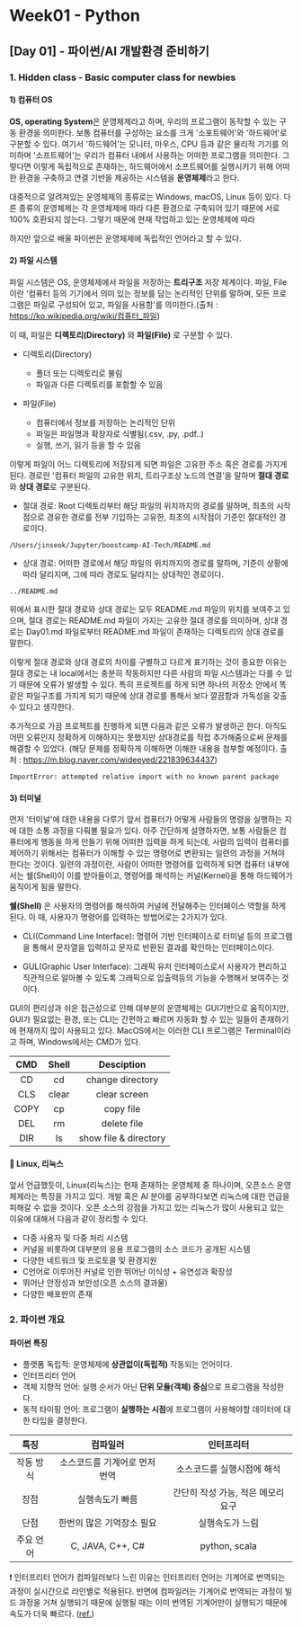 # Week01 - Python

## [Day 01] - 파이썬/AI 개발환경 준비하기

### 1. Hidden class - Basic computer class for newbies

#### 1) 컴퓨터 OS

**OS, operating System**은 운영체제라고 하며, 우리의 프로그램이 동작할 수 있는 구동 환경을 의미한다.
보통 컴퓨터를 구성하는 요소를 크게 '소포트웨어'와 '하드웨어'로 구분할 수 있다. 여기서 '하드웨어'는 모니터, 마우스, CPU 등과 같은 물리적 기기를 의미하며 '소프트웨어'는 우리가 컴퓨터 내에서 사용하는 어떠한 프로그램을 의미한다.
그렇다면 이렇게 독립적으로 존재하는, 하드웨어에서 소프트웨어를 실행시키기 위해 어떠한 환경을 구축하고 연결 기반을 제공하는 시스템을 **운영체제**라고 한다.

대중적으로 알려져있는 운영체제의 종류로는 Windows, macOS, Linux 등이 있다. 다른 종류의 운영체제는 각 운영체제에 따라 다른 환경으로 구축되어 있기 때문에 서로 100% 호환되지 않는다. 그렇기 때문에 현재 작업하고 있는 운영체제에 따라 


하지만 앞으로 배울 파이썬은 운영체제에 독립적인 언어라고 할 수 있다.

#### 2) 파일 시스템

파일 시스템은 OS, 운영체제에서 파일을 저장하는 **트리구조** 저장 체계이다. 파일, File 이란 '컴퓨터 등의 기기에서 의미 있는 정보를 담는 논리적인 단위를 말하며, 모든 프로그램은 파일로 구성되어 있고, 파일을 사용함'를 의미한다.(출처 : https://ko.wikipedia.org/wiki/컴퓨터_파일)

이 때, 파일은 **디렉토리(Directory)** 와 **파일(File)** 로 구분할 수 있다.

  - 디렉토리(Directory)
    - 폴더 또는 디렉토리로 불림
    - 파일과 다른 디렉토리를 포함할 수 있음
    
  - 파일(File)
    - 컴퓨터에서 정보를 저장하는 논리적인 단위
    - 파일은 파일명과 확장자로 식별됨(.csv, .py, .pdf..)
    - 실행, 쓰기, 읽기 등을 할 수 있음

이렇게 파일이 어느 디렉토리에 저장되게 되면 파일은 고유한 주소 혹은 경로를 가지게 된다. 경로란 '컴퓨터 파일의 고유한 위치, 트리구조상 노드의 연결'을 말하며 **절대 경로**와 **상대 경로**로 구분된다.

  - 절대 경로: Root 디렉토리부터 해당 파일의 위치까지의 경로를 말하며, 최초의 시작점으로 경유한 경로를 전부 기입하는 고유한, 최초의 시작점이 기준인 절대적인 경로이다.
  
  `/Users/jinseok/Jupyter/boostcamp-AI-Tech/README.md`
  
  - 상대 경로: 어떠한 경로에서 해당 파일의 위치까지의 경로를 말하며, 기준이 상황에 따라 달리지며, 그에 따라 경로도 달라지는 상대적인 경로이다. 
  
  `../README.md`
  
위에서 표시한 절대 경로와 상대 경로는 모두 README.md 파일의 위치를 보여주고 있으며, 절대 경로는 README.md 파일이 가지는 고유한 절대 경로를 의미하며, 상대 경로는 Day01.md 파일로부터 README.md 파일이 존재하는 디렉토리의 상대 경로를 말한다.

이렇게 절대 경로와 상대 경로의 차이를 구별하고 다르게 표기하는 것이 중요한 이유는 절대 경로는 내 local에서는 충분히 작동하지만 다른 사람의 파일 시스템과는 다를 수 있기 때문에 오류가 발생할 수 있다. 특히 프로젝트를 하게 되면 하나의 저장소 안에서 똑같은 파일구조를 가지게 되기 때문에 상대 경로를 통해서 보다 깔끔함과 가독성을 갖출 수 있다고 생각한다.

추가적으로 가끔 프로젝트를 진행하게 되면 다음과 같은 오류가 발생하곤 한다. 아직도 어떤 오류인지 정확하게 이해하지는 못했지만 상대경로를 직접 추가해줌으로써 문제를 해결할 수 있었다. (해당 문제를 정확하게 이해하면 이해한 내용을 첨부할 예정이다. 출처 : https://m.blog.naver.com/wideeyed/221839634437)


`ImportError: attempted relative import with no known parent package`


#### 3) 터미널

먼저 '터미널'에 대한 내용을 다루기 앞서 컴퓨터가 어떻게 사람들의 명령을 실행하는 지에 대한 소통 과정을 다뤄볼 필요가 있다. 아주 간단하게 설명하자면, 보통 사람들은 컴퓨터에게 행동을 하게 만들기 위해 어떠한 입력을 하게 되는데, 사람의 입력이 컴퓨터를 제어하기 위해서는 컴퓨터가 이해할 수 있는 명령어로 변환되는 일련의 과정을 거쳐야 한다는 것이다. 일련의 과정이란, 사람이 어떠한 명령어를 입력하게 되면 컴퓨터 내부에서는 쉘(Shell)이 이를 받아들이고, 명령어를 해석하는 커널(Kernel)을 통해 하드웨어가 움직이게 됨을 말한다.

**쉘(Shell)** 은 사용자의 명령어를 해석하여 커널에 전달해주는 인터페이스 역할을 하게 된다. 이 때, 사용자가 명령어를 입력하는 방법어로는 2가지가 있다.

  - CLI(Command Line Interface): 명령어 기반 인터페이스로 터미널 등의 프로그램을 통해서 문자열을 입력하고 문자로 반환된 결과를 확인하는 인터페이스이다.
  
  - GUL(Graphic User Interface): 그래픽 유저 인터페이스로서 사용자가 편리하고 직관적으로 알아볼 수 있도록 그래픽으로 입출력등의 기능을 수행해서 보여주는 것이다.
  
GUI의 편리성과 쉬운 접근성으로 인해 대부분의 운영체제는 GUI기반으로 움직이지만, GUI가 필요없는 환경, 또는 CLI는 간편하고 빠르며 자동화 할 수 있는 일들이 존재하기에 현재까지 많이 사용되고 있다.
MacOS에서는 이러한 CLI 프로그램은 Terminal이라고 하며, Windows에서는 CMD가 있다.

|  CMD  |  Shell  |     Desciption     |
|:-----:|:-------:|:------------------:|
|  CD   |   cd    |  change directory  |
|  CLS  |   clear    |  clear screen |
|  COPY   |   cp    |  copy file  |
|  DEL   |   rm    |  delete file  |
|  DIR   |   ls    |  show file & directory  |


#### 📌 Linux, 리눅스

앞서 언급했듯이, Linux(리눅스)는 현재 존재하는 운영체제 중 하나이며, 오픈소스 운영체제라는 특징을 가지고 있다. 개발 혹은 AI 분야를 공부하다보면 리눅스에 대한 언급을 피해갈 수 없을 것이다. 오픈 소스의 강점을 가지고 있는 리눅스가 많이 사용되고 있는 이유에 대해서 다음과 같이 정리할 수 있다.

  - 다중 사용자 및 다중 처리 시스템
  - 커널을 비롯하여 대부분의 응용 프로그램의 소스 코드가 공개된 시스템
  - 다양한 네트워크 및 프로토콜 및 환경지원
  - C언어로 이루어진 커널로 인한 뛰어난 이식성 + 유연성과 확장성
  - 뛰어난 안정성과 보안성(오픈 소스의 결과물)
  - 다양한 배포판의 존재
  

### 2. 파이썬 개요

#### 파이썬 특징

  - 플랫폼 독립적: 운영체제에 **상관없이(독립적)** 작동되는 언어이다.
  - 인터프리터 언어
  - 객체 지향적 언어: 실행 순서가 아닌 **단위 모듈(객체) 중심**으로 프로그램을 작성한다.
  - 동적 타이핑 언어: 프로그램이 **실행하는 시점**에 프로그램이 사용해야할 데이터에 대한 타입을 결정한다.
  
  
|   특징   |            컴파일러          |           인터프리터          |
|:-------:|:--------------------------:|:--------------------------:|
|  작동 방식 |   소스코드를 기계어로 먼저 번역   |    소스코드를 실행시점에 해석    |
|   장점   |           실행속도가 빠름      |  간단히 작성 가능, 적은 메모리 요구 |
|   단점   |     한번의 많은 기억장소 필요    |        실행속도가 느림         |
| 주요 언어 |      C, JAVA, C++, C#      |        python, scala       |

❗️ 인터프리터 언어가 컴파일러보다 느린 이유는 인터프리터 언어는 기계어로 번역되는 과정이 실시간으로 라인별로 적용된다. 반면에 컴파일러는 기계어로 번역되는 과정이 빌드 과정을 거쳐 실행되기 때문에 실행될 때는 이미 번역된 기계어만이 실행되기 때문에 속도가 더욱 빠르다. ([ref.](https://www.youtube.com/watch?v=9sSxdhYGYSM))





